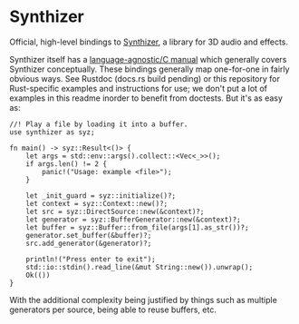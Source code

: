 # Synthizer

Official, high-level bindings to
[Synthizer](https://github.com/synthizer/synthizer), a library for 3D audio and
effects.

Synthizer itself has a [language-agnostic/C manual](https://synthizer.github.io)
which generally covers Synthizer conceptually.  These bindings generally map
one-for-one in fairly obvious ways.  See Rustdoc (docs.rs build pending) or this
repository for Rust-specific examples and instructions for use; we don't put a
lot of examples in this readme inorder to benefit from doctests.  But it's as
easy as:

```
//! Play a file by loading it into a buffer.
use synthizer as syz;

fn main() -> syz::Result<()> {
    let args = std::env::args().collect::<Vec<_>>();
    if args.len() != 2 {
        panic!("Usage: example <file>");
    }

    let _init_guard = syz::initialize()?;
    let context = syz::Context::new()?;
    let src = syz::DirectSource::new(&context)?;
    let generator = syz::BufferGenerator::new(&context)?;
    let buffer = syz::Buffer::from_file(args[1].as_str())?;
    generator.set_buffer(&buffer)?;
    src.add_generator(&generator)?;

    println!("Press enter to exit");
    std::io::stdin().read_line(&mut String::new()).unwrap();
    Ok(())
}
```

With the additional complexity being justified by things such as multiple
generators per source, being able to reuse buffers, etc.
